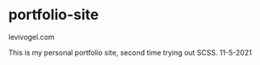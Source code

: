 # portfolio-site
levivogel.com

This is my personal portfolio site, second time trying out SCSS. 11-5-2021
